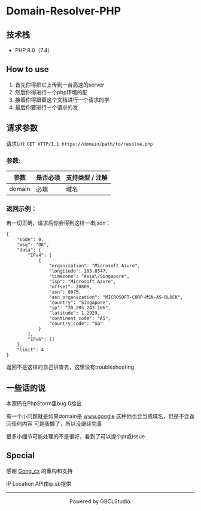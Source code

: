 # Domain-Resolver-PHP

## 技术栈

- PHP 8.0（7.4）

## How to use

1. 首先你得把它上传到一台高速的server
2. 然后你得进行一个php环境的配
3. 接着你得跟着这个文档进行一个请求的学
4. 最后你要进行一个请求的发

## 请求参数

请求Url: `GET HTTP/1.1 https://domain/path/to/resolve.php`

### 参数: 

| 参数     | 是否必须   | 支持类型 / 注解                |
|--------|--------|--------------------------|
| domain     | 必填 | 域名       |

### 返回示例：

若一切正确，请求后你会得到这样一串json：

```
{
    "code": 0,
    "msg": "OK",
    "data": {
        "IPv4": [
            {
                "organization": "Microsoft Azure",
                "longitude": 103.8547,
                "timezone": "Asia\/Singapore",
                "isp": "Microsoft Azure",
                "offset": 28800,
                "asn": 8075,
                "asn_organization": "MICROSOFT-CORP-MSN-AS-BLOCK",
                "country": "Singapore",
                "ip": "20.205.243.166",
                "latitude": 1.2929,
                "continent_code": "AS",
                "country_code": "SG"
            }
        ],
        "IPv6": []
    },
    "limit": 4
}
```

返回不是这样的自己排查去，这里没有troubleshooting

## 一些话的说

本源码在PhpStorm里bug 0检出

有一个小问题就是如果domain是 www.google 这种他也会当成域名，但是不会返回任何内容
可是我懒了，所以没继续完善

很多小细节可能处理的不是很好，看到了可以提个pr或issue

## Special

感谢 [Gong_cx](https://github.com/Gongcxgithub/) 的重构和支持

IP Location API由ip.sb提供

<hr />
<p align="center">Powered by GBCLStudio.</p>

